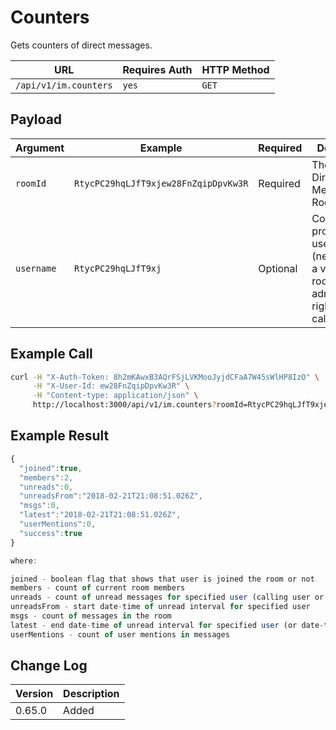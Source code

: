 # Counters

Gets counters of direct messages.

| URL                   | Requires Auth | HTTP Method |
| --------------------- | ------------- | ----------- |
| `/api/v1/im.counters` | `yes`         | `GET`       |

## Payload

| Argument   | Example                              | Required | Description                                                                                     |
| ---------- | ------------------------------------ | -------- | ----------------------------------------------------------------------------------------------- |
| `roomId`   | `RtycPC29hqLJfT9xjew28FnZqipDpvKw3R` | Required | The id of Direct Messages' Room                                                                 |
| `username` | `RtycPC29hqLJfT9xj`                  | Optional | Counters for provided username (need to have a view-room-administration right for calling user) |

## Example Call

```bash
curl -H "X-Auth-Token: 8h2mKAwxB3AQrFSjLVKMooJyjdCFaA7W45sWlHP8IzO" \
     -H "X-User-Id: ew28FnZqipDpvKw3R" \
     -H "Content-type: application/json" \
     http://localhost:3000/api/v1/im.counters?roomId=RtycPC29hqLJfT9xjew28FnZqipDpvKw3R
```

## Example Result

```javascript
{
  "joined":true,
  "members":2,
  "unreads":0,
  "unreadsFrom":"2018-02-21T21:08:51.026Z",
  "msgs":0,
  "latest":"2018-02-21T21:08:51.026Z",
  "userMentions":0,
  "success":true
}

where:

joined - boolean flag that shows that user is joined the room or not
members - count of current room members
unreads - count of unread messages for specified user (calling user or provided userId)
unreadsFrom - start date-time of unread interval for specified user
msgs - count of messages in the room
latest - end date-time of unread interval for specified user (or date-time of last posted message)
userMentions - count of user mentions in messages
```

## Change Log

| Version | Description |
| ------- | ----------- |
| 0.65.0  | Added       |
